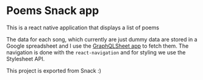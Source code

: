 # Poems Snack app

This is a react native application that displays a list of poems
 
The data for each song, which currently are just dummy data are stored in a Google spreadsheet and I use the [GraphQLSheet app](https://graphqlsheet.com/) to fetch them. The navigation is done with the `react-navigation` and for styling we use the Stylesheet API.

This project is exported from Snack :)
